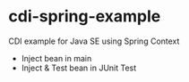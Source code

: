 # cdi-spring-example
CDI example for Java SE using Spring Context

* Inject bean in main
* Inject & Test bean in JUnit Test
